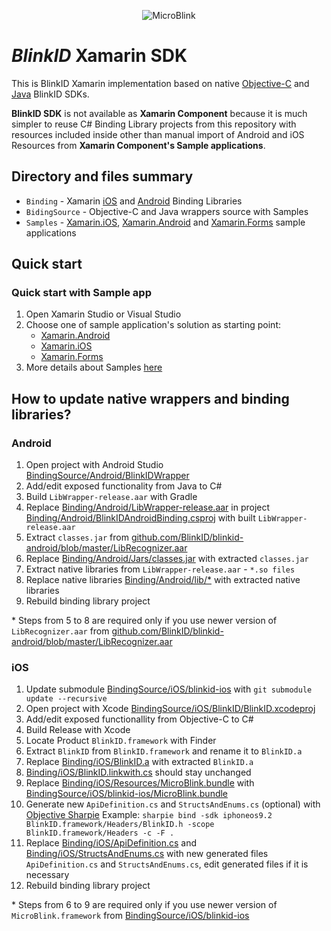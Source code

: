 <p align="center" >
  <img src="https://raw.githubusercontent.com/BlinkID/blinkid-xamarin/design/Design/logo-microblink-xamarin.png" alt="MicroBlink" title="MicroBlink">
</p>

# _BlinkID_ Xamarin SDK

This is BlinkID Xamarin implementation based on native [Objective-C](https://github.com/BlinkID/blinkid-ios) and [Java](https://github.com/BlinkID/blinkid-android) BlinkID SDKs.

**BlinkID SDK** is not available as **Xamarin Component** because it is much simpler to reuse C# Binding Library projects from this repository with resources included inside other than manual import of Android and iOS Resources from **Xamarin Component's Sample applications**. 

## Directory and files summary

* `Binding` - Xamarin [iOS](https://developer.xamarin.com/guides/ios/advanced_topics/binding_objective-c/) and [Android](https://developer.xamarin.com/guides/android/advanced_topics/binding-a-java-library/) Binding Libraries
* `BidingSource` - Objective-C and Java wrappers source with Samples 
* `Samples` - [Xamarin.iOS](Samples/iOS), [Xamarin.Android](Samples/Android) and [Xamarin.Forms](Samples/Forms) sample applications

## Quick start
### Quick start with Sample app

1. Open Xamarin Studio or Visual Studio
2. Choose one of sample application's solution as starting point:
    * [Xamarin.Android](Samples/Android)
    * [Xamarin.iOS](Samples/iOS)
    * [Xamarin.Forms](Samples/Forms)
3. More details about Samples [here](Samples)

## How to update native wrappers and binding libraries?
### Android

1. Open project with Android Studio [BindingSource/Android/BlinkIDWrapper](BindingSource/Android/BlinkIDWrapper)
2. Add/edit exposed functionality from Java to C#
3. Build `LibWrapper-release.aar` with Gradle
4. Replace [Binding/Android/LibWrapper-release.aar](Binding/Android/LibWrapper-release.aar) in project [Binding/Android/BlinkIDAndroidBinding.csproj](Binding/Android/BlinkIDAndroidBinding.csproj) with built `LibWrapper-release.aar`
5. Extract `classes.jar` from [github.com/BlinkID/blinkid-android/blob/master/LibRecognizer.aar](https://github.com/BlinkID/blinkid-android/blob/master/LibRecognizer.aar)
6. Replace [Binding/Android/Jars/classes.jar](Binding/Android/Jars/classes.jar) with extracted `classes.jar`
7. Extract native libraries from `LibWrapper-release.aar` - `*.so files`
8. Replace native libraries [Binding/Android/lib/*](Binding/Android/lib) with extracted native libraries
9. Rebuild binding library project

\* Steps from 5 to 8 are required only if you use newer version of `LibRecognizer.aar` from [github.com/BlinkID/blinkid-android/blob/master/LibRecognizer.aar](https://github.com/BlinkID/blinkid-android/blob/master/LibRecognizer.aar)

### iOS

1. Update submodule [BindingSource/iOS/blinkid-ios](https://github.com/BlinkID/blinkid-ios) with `git submodule update --recursive`
2. Open project with Xcode [BindingSource/iOS/BlinkID/BlinkID.xcodeproj](BindingSource/iOS/BlinkID/BlinkID.xcodeproj)
3. Add/edit exposed functionallity from Objective-C to C#
4. Build Release with Xcode
5. Locate Product `BlinkID.framework` with Finder
6. Extract `BlinkID` from `BlinkID.framework` and rename it to `BlinkID.a`
7. Replace [Binding/iOS/BlinkID.a](Binding/iOS/BlinkID.a) with extracted `BlinkID.a`
8. [Binding/iOS/BlinkID.linkwith.cs](Binding/iOS/BlinkID.linkwith.cs) should stay unchanged
9. Replace [Binding/iOS/Resources/MicroBlink.bundle](Binding/iOS/Resources/MicroBlink.bundle) with [BindingSource/iOS/blinkid-ios/MicroBlink.bundle](https://github.com/BlinkID/blinkid-ios/tree/master/MicroBlink.bundle)
10. Generate new `ApiDefinition.cs` and `StructsAndEnums.cs` (optional) with [Objective Sharpie](https://developer.xamarin.com/guides/cross-platform/macios/binding/objective-sharpie/)
Example: `sharpie bind -sdk iphoneos9.2 BlinkID.framework/Headers/BlinkID.h -scope BlinkID.framework/Headers -c -F .`
11. Replace [Binding/iOS/ApiDefinition.cs](Binding/iOS/ApiDefinition.cs) and [Binding/iOS/StructsAndEnums.cs](Binding/iOS/StructsAndEnums.cs) with new generated files `ApiDefinition.cs` and `StructsAndEnums.cs`, edit generated files if it is necessary
12. Rebuild binding library project

\* Steps from 6 to 9 are required only if you use newer version of `MicroBlink.framework` from [BindingSource/iOS/blinkid-ios](https://github.com/BlinkID/blinkid-ios)

